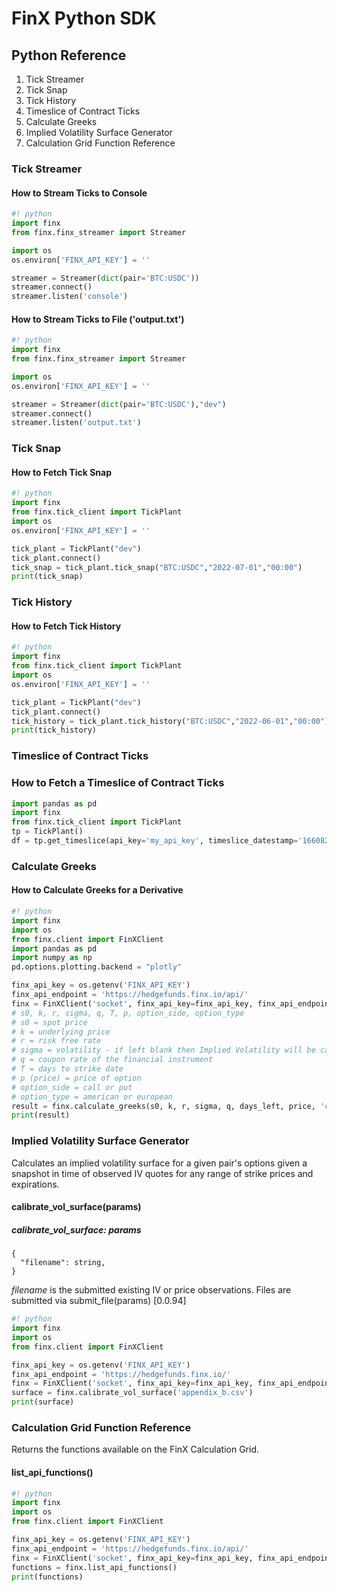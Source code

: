 # FinX Python SDK

## Python Reference

1. Tick Streamer
2. Tick Snap
3. Tick History
4. Timeslice of Contract Ticks
5. Calculate Greeks
6. Implied Volatility Surface Generator
7. Calculation Grid Function Reference

### Tick Streamer

#### How to Stream Ticks to Console

```python
#! python
import finx
from finx.finx_streamer import Streamer

import os
os.environ['FINX_API_KEY'] = ''

streamer = Streamer(dict(pair='BTC:USDC'))
streamer.connect()
streamer.listen('console')
```

#### How to Stream Ticks to File ('output.txt')

```python
#! python
import finx
from finx.finx_streamer import Streamer

import os
os.environ['FINX_API_KEY'] = ''

streamer = Streamer(dict(pair='BTC:USDC'),"dev")
streamer.connect()
streamer.listen('output.txt')
```

### Tick Snap

#### How to Fetch Tick Snap

```python
#! python
import finx
from finx.tick_client import TickPlant
import os
os.environ['FINX_API_KEY'] = ''

tick_plant = TickPlant("dev")
tick_plant.connect()
tick_snap = tick_plant.tick_snap("BTC:USDC","2022-07-01","00:00")
print(tick_snap)
```

### Tick History

#### How to Fetch Tick History

```python
#! python
import finx
from finx.tick_client import TickPlant
import os
os.environ['FINX_API_KEY'] = ''

tick_plant = TickPlant("dev")
tick_plant.connect()
tick_history = tick_plant.tick_history("BTC:USDC","2022-06-01","00:00")
print(tick_history)
```

### Timeslice of Contract Ticks

### How to Fetch a Timeslice of Contract Ticks

```python
import pandas as pd
import finx
from finx.tick_client import TickPlant
tp = TickPlant()
df = tp.get_timeslice(api_key='my_api_key', timeslice_datestamp='1660825325', timeslice_width_seconds='10', underlying_symbol='BTC')
```

### Calculate Greeks

#### How to Calculate Greeks for a Derivative

```python
#! python
import finx
import os
from finx.client import FinXClient
import pandas as pd
import numpy as np
pd.options.plotting.backend = "plotly"

finx_api_key = os.getenv('FINX_API_KEY')
finx_api_endpoint = 'https://hedgefunds.finx.io/api/'
finx = FinXClient('socket', finx_api_key=finx_api_key, finx_api_endpoint=finx_api_endpoint, ssl=True)
# s0, k, r, sigma, q, T, p, option_side, option_type
# s0 = spot price
# k = underlying price
# r = risk free rate
# sigma = volatility - if left blank then Implied Volatility will be calculated from option price
# q = coupon rate of the financial instrument
# T = days to strike date
# p (price) = price of option
# option_side = call or put
# option_type = american or european
result = finx.calculate_greeks(s0, k, r, sigma, q, days_left, price, 'call', 'european')
print(result)
```



### Implied Volatility Surface Generator

Calculates an implied volatility surface for a given pair's options given a snapshot in time of observed IV quotes 
for any range of strike prices and expirations.

#### calibrate_vol_surface(params)

##### calibrate_vol_surface: params

```params
{
  "filename": string, 
}
```

*filename* is the submitted existing IV or price observations. Files are submitted via submit_file(params) [0.0.94]

```python
#! python
import finx
import os
from finx.client import FinXClient

finx_api_key = os.getenv('FINX_API_KEY')
finx_api_endpoint = 'https://hedgefunds.finx.io/'
finx = FinXClient('socket', finx_api_key=finx_api_key, finx_api_endpoint=finx_api_endpoint, ssl=True)
surface = finx.calibrate_vol_surface('appendix_b.csv')
print(surface)
```

### Calculation Grid Function Reference

Returns the functions available on the FinX Calculation Grid.

#### list_api_functions()

```python
#! python
import finx
import os
from finx.client import FinXClient

finx_api_key = os.getenv('FINX_API_KEY')
finx_api_endpoint = 'https://hedgefunds.finx.io/api/'
finx = FinXClient('socket', finx_api_key=finx_api_key, finx_api_endpoint=finx_api_endpoint, ssl=True)
functions = finx.list_api_functions()
print(functions)
```
